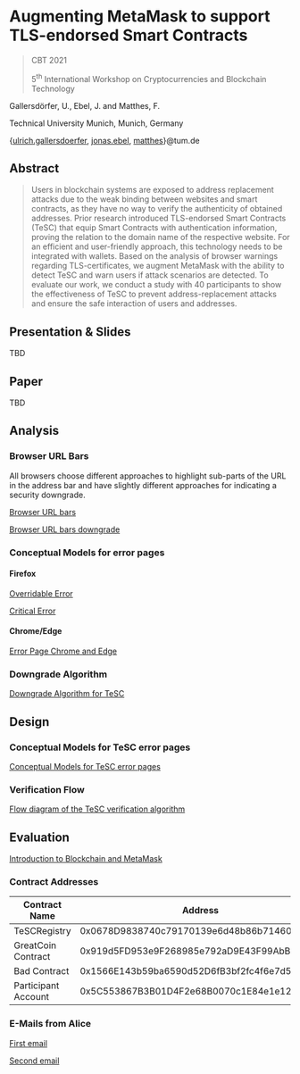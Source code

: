 # Augmenting MetaMask to support TLS-endorsed Smart Contracts
> CBT 2021
>
> 5<sup>th</sup> International Workshop on Cryptocurrencies and Blockchain Technology

Gallersdörfer, U., Ebel, J. and Matthes, F.

Technical University Munich, Munich, Germany

{[ulrich.gallersdoerfer](mailto:ulrich.gallersdoerfer@tum.de), [jonas.ebel](mailto:jonas.ebel@tum.de), [matthes](mailto:matthes@tum.de)}@tum.de

## Abstract

> Users in blockchain systems are exposed to address replacement attacks due to the weak binding between websites and smart contracts, as they have no way to verify the authenticity of obtained addresses. Prior research introduced TLS-endorsed Smart Contracts (TeSC) that equip Smart Contracts with authentication information, proving the relation to the domain name of the respective website. For an efficient and user-friendly approach, this technology needs to be integrated with wallets. Based on the analysis of browser warnings regarding TLS-certificates, we augment MetaMask with the ability to detect TeSC and warn users if attack scenarios are detected. To evaluate our work, we conduct a study with 40 participants to show the effectiveness of TeSC to prevent address-replacement attacks and ensure the safe interaction of users and addresses. 


## Presentation & Slides
TBD

## Paper
TBD

## Analysis

### Browser URL Bars
All browsers choose different approaches to highlight sub-parts of the URL in the address bar and have slightly different approaches for indicating a security downgrade.

[Browser URL bars](/img/Brow_PosAddressbar.png)

[Browser URL bars downgrade](/img/Brow_DownGradeIndication.png)

### Conceptual Models for error pages

#### Firefox
[Overridable Error](/img/Brow_ConceptualModelFFOverridable.pdf)

[Critical Error](/img/Brow_ConceptualModelFFCriticalError.pdf)


#### Chrome/Edge  
[Error Page Chrome and Edge](/img/Brow_PosAddressbar.png)

### Downgrade Algorithm
[Downgrade Algorithm for TeSC](/img/DownGrade_Algorithm.pdf)

## Design

### Conceptual Models for TeSC error pages
[Conceptual Models for TeSC error pages](/img/TeSCErrorConceptualModel.pdf)

### Verification Flow
[Flow diagram of the TeSC verification algorithm](/img/TeSCErrorConceptualModel.pdf)

## Evaluation

[Introduction to Blockchain and MetaMask](/pdf/HelpText.pdf)


### Contract Addresses

| Contract Name       | Address                                    |
|---------------------|--------------------------------------------|
| TeSCRegistry        | 0x0678D9838740c79170139e6d48b86b71460795c2 |
| GreatCoin Contract  | 0x919d5FD953e9F268985e792aD9E43F99AbB979dd |
| Bad Contract        | 0x1566E143b59ba6590d52D6fB3bf2fc4f6e7d5ebF |
| Participant Account | 0x5C553867B3B01D4F2e68B0070c1E84e1e12E4A0C |

### E-Mails from Alice

[First email](/pdf/Experiment_Text.pdf)

[Second email](/pdf/Experiment_Text2.pdf)